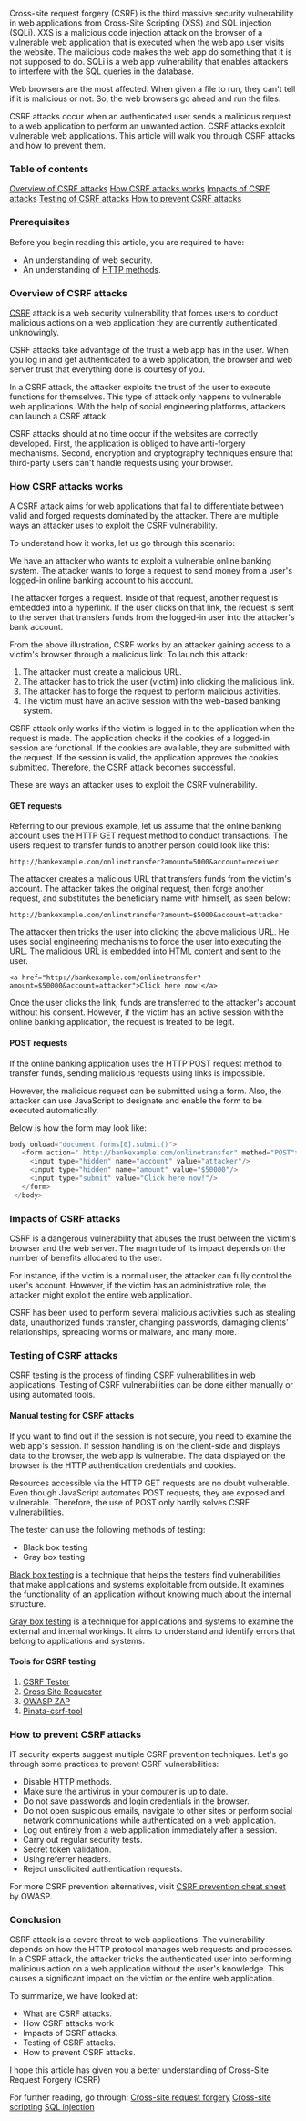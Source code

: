 Cross-site request forgery (CSRF) is the third massive security vulnerability in web applications from Cross-Site Scripting (XSS) and SQL injection (SQLi). XXS is a malicious code injection attack on the browser of a vulnerable web application that is executed when the web app user visits the website. The malicious code makes the web app do something that it is not supposed to do. SQLi is a web app vulnerability that enables attackers to interfere with the SQL queries in the database.

Web browsers are the most affected. When given a file to run, they can't tell if it is malicious or not. So, the web browsers go ahead and run the files.

CSRF attacks occur when an authenticated user sends a malicious request to a web application to perform an unwanted action. CSRF attacks exploit vulnerable web applications. This article will walk you through CSRF attacks and how to prevent them. 

### Table of contents
[Overview of CSRF attacks](#overview-of-csrf-attacks)
[How CSRF attacks works](#how-csrf-attacks-works)
[Impacts of CSRF attacks](#impacts-of-csrf-attacks)
[Testing of CSRF attacks](#testing-of-csrf-attacks)
[How to prevent CSRF attacks](#how-to-prevent-csrf-attacks)

### Prerequisites
Before you begin reading this article, you are required to have:
- An understanding of web security.
- An understanding of [HTTP methods](https://www.w3schools.com/tags/ref_httpmethods.asp).

### Overview of CSRF attacks
[CSRF](https://en.wikipedia.org/wiki/Cross-site_request_forgery) attack is a web security vulnerability that forces users to conduct malicious actions on a web application they are currently authenticated unknowingly.

CSRF attacks take advantage of the trust a web app has in the user. When you log in and get authenticated to a web application, the browser and web server trust that everything done is courtesy of you.

In a CSRF attack, the attacker exploits the trust of the user to execute functions for themselves. This type of attack only happens to vulnerable web applications. With the help of social engineering platforms, attackers can launch a CSRF attack.

CSRF attacks should at no time occur if the websites are correctly developed. First, the application is obliged to have anti-forgery mechanisms. Second, encryption and cryptography techniques ensure that third-party users can't handle requests using your browser.

### How CSRF attacks works
A CSRF attack aims for web applications that fail to differentiate between valid and forged requests dominated by the attacker. There are multiple ways an attacker uses to exploit the CSRF vulnerability.

To understand how it works, let us go through this scenario:

We have an attacker who wants to exploit a vulnerable online banking system. The attacker wants to forge a request to send money from a user's logged-in online banking account to his account.

The attacker forges a request. Inside of that request, another request is embedded into a hyperlink. If the user clicks on that link, the request is sent to the server that transfers funds from the logged-in user into the attacker's bank account.

From the above illustration, CSRF works by an attacker gaining access to a victim's browser through a malicious link. To launch this attack:
1. The attacker must create a malicious URL.
2. The attacker has to trick the user (victim) into clicking the malicious link.
3. The attacker has to forge the request to perform malicious activities.
4. The victim must have an active session with the web-based banking system.

CSRF attack only works if the victim is logged in to the application when the request is made. The application checks if the cookies of a logged-in session are functional. If the cookies are available, they are submitted with the request. If the session is valid, the application approves the cookies submitted. Therefore, the CSRF attack becomes successful.

These are ways an attacker uses to exploit the CSRF vulnerability.

#### GET requests
Referring to our previous example, let us assume that the online banking account uses the HTTP GET request method to conduct transactions. The users request to transfer funds to another person could look like this:

`http://bankexample.com/onlinetransfer?amount=5000&account=receiver`

The attacker creates a malicious URL that transfers funds from the victim's account. The attacker takes the original request, then forge another request, and substitutes the beneficiary name with himself, as seen below:

`http://bankexample.com/onlinetransfer?amount=$5000&account=attacker`

The attacker then tricks the user into clicking the above malicious URL. He uses social engineering mechanisms to force the user into executing the URL. The malicious URL is embedded into HTML content and sent to the user.

`<a href="http://bankexample.com/onlinetransfer?amount=$50000&account=attacker">Click here now!</a>`

Once the user clicks the link, funds are transferred to the attacker's account without his consent. However, if the victim has an active session with the online banking application, the request is treated to be legit.

#### POST requests
If the online banking application uses the HTTP POST request method to transfer funds, sending malicious requests using links is impossible.

However, the malicious request can be submitted using a form. Also, the attacker can use JavaScript to designate and enable the form to be executed automatically.

Below is how the form may look like:

```JavaScript
body onload="document.forms[0].submit()">
   <form action=" http://bankexample.com/onlinetransfer" method="POST">
     <input type="hidden" name="account" value="attacker"/>
     <input type="hidden" name="amount" value="$50000"/>
     <input type="submit" value="Click here now!"/>
   </form>
 </body>
```

### Impacts of CSRF attacks
CSRF is a dangerous vulnerability that abuses the trust between the victim's browser and the web server. The magnitude of its impact depends on the number of benefits allocated to the user.

For instance, if the victim is a normal user, the attacker can fully control the user's account. However, if the victim has an administrative role, the attacker might exploit the entire web application.

CSRF has been used to perform several malicious activities such as stealing data, unauthorized funds transfer, changing passwords, damaging clients' relationships, spreading worms or malware, and many more.

### Testing of CSRF attacks
CSRF testing is the process of finding CSRF vulnerabilities in web applications. Testing of CSRF vulnerabilities can be done either manually or using automated tools. 

#### Manual testing for CSRF attacks
If you want to find out if the session is not secure, you need to examine the web app's session. If session handling is on the client-side and displays data to the browser, the web app is vulnerable. The data displayed on the browser is the HTTP authentication credentials and cookies.

Resources accessible via the HTTP GET requests are no doubt vulnerable. Even though JavaScript automates POST requests, they are exposed and vulnerable. Therefore, the use of POST only hardly solves CSRF vulnerabilities.

The tester can use the following methods of testing:
- Black box testing 
- Gray box testing

[Black box testing](https://www.javatpoint.com/black-box-testing) is a technique that helps the testers find vulnerabilities that make applications and systems exploitable from outside. It examines the functionality of an application without knowing much about the internal structure.

[Gray box testing](https://www.javatpoint.com/grey-box-testing) is a technique for applications and systems to examine the external and internal workings. It aims to understand and identify errors that belong to applications and systems.

#### Tools for CSRF testing
1. [CSRF Tester](http://www.owasp.org/index.php/Category:OWASP_CSRFTester_Project)
2. [Cross Site Requester](http://yehg.net/lab/pr0js/pentest/cross_site_request_forgery.php)
3. [OWASP ZAP](https://www.zaproxy.org/)
4. [Pinata-csrf-tool](http://code.google.com/p/pinata-csrf-tool/)

### How to prevent CSRF attacks
IT security experts suggest multiple CSRF prevention techniques. Let's go through some practices to prevent CSRF vulnerabilities:
- Disable HTTP methods.
- Make sure the antivirus in your computer is up to date.
- Do not save passwords and login credentials in the browser.
- Do not open suspicious emails, navigate to other sites or perform social network communications while authenticated on a web application.
- Log out entirely from a web application immediately after a session.
- Carry out regular security tests.
- Secret token validation.
- Using referrer headers.
- Reject unsolicited authentication requests.

For more CSRF prevention alternatives, visit [CSRF prevention cheat sheet](https://cheatsheetseries.owasp.org/cheatsheets/Cross-Site_Request_Forgery_Prevention_Cheat_Sheet.html) by OWASP.

### Conclusion
CSRF attack is a severe threat to web applications. The vulnerability depends on how the HTTP protocol manages web requests and processes. In a CSRF attack, the attacker tricks the authenticated user into performing malicious action on a web application without the user's knowledge. This causes a significant impact on the victim or the entire web application.

To summarize, we have looked at:
- What are CSRF attacks.
- How CSRF attacks work
- Impacts of CSRF attacks.
- Testing of CSRF attacks.
- How to prevent CSRF attacks.

I hope this article has given you a better understanding of Cross-Site Request Forgery (CSRF)

For further reading, go through:
[Cross-site request forgery](https://owasp.org/www-community/attacks/csrf)
[Cross-site scripting](https://www.section.io/engineering-education/how-to-prevent-cross-site-scripting-in-node-js/)
[SQL injection](https://www.section.io/engineering-education/how-to-fix-and-prevent-sql-injection-in-wordpress/)
